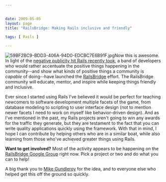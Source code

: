 ```yaml
---
 

date: 2009-05-05
layout: page
title: "RailsBridge: Making Rails inclusive and friendly"

tags: [ Rails ]

---
```


![59BF2BC9-BDD3-406A-94D0-EDCBC7E6B91F.jpg](/uploads/2009/05/59bf2bc9-bdd3-406a-94d0-edcbc7e6b91f.jpg)Now
this is awesome. In light of the [negative publicity hit Rails recently
took](/2009/05/one-nobodys-thoughts-on-the-gogaruco-mess/),
a band of developers who would rather accentuate the positive things
happening in the community--and show what kinds of positive things a
community is *capable* of doing--have launched the
[RailsBridge](http://www.railsbridge.org/) effort. The RailsBridge
community will educate, mentor, and inspire while keeping things
friendly and inclusive.

Ever since I started using Rails I've believed it would be perfect for
teaching newcomers to software development multiple facets of the game,
from database modeling to scripting to user interface design (not to
mention newer facets I need to work on myself like behavior-driven
design). And as I've mentioned in the past, my Rails projects aren't
going to win any awards for the traffic they generate, but they are
testament to the fact that you can write quality applications quickly
using the framework. With that in mind, I hope I can contribute by
helping others who are in a similar boat, while also learning from those
who've achieved greater things using Rails.

**Want to get involved?** Most of the activity appears to be happening
on the [RailsBridge Google
Group](http://groups.google.com/group/railsbridge?hl=en) right now. Pick
a project or two and do what you can to help!

A big thank you to [Mike Gundleroy](http://www.afreshcup.com/) for the
idea, and to everyone else who helped get this off the ground so
quickly.
